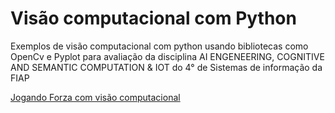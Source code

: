 # Visão computacional com Python 
Exemplos de visão computacional com python usando bibliotecas como OpenCv e Pyplot para avaliação da disciplina  AI ENGENEERING, COGNITIVE AND SEMANTIC COMPUTATION &amp; IOT  do 4° de Sistemas de informação da FIAP

[Jogando Forza com visão computacional](https://youtu.be/7ZeuNdZ7NkE)
